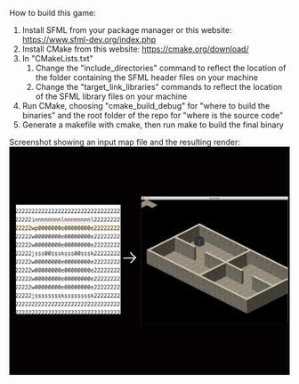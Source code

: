How to build this game:
1. Install SFML from your package manager or this website: https://www.sfml-dev.org/index.php
2. Install CMake from this website: https://cmake.org/download/
3. In "CMakeLists.txt"
    1. Change the "include_directories" command to reflect the location of the folder containing the SFML header files on your machine
    2. Change the "target_link_libraries" commands to reflect the location of the SFML library files on your machine
4. Run CMake, choosing "cmake_build_debug" for "where to build the binaries" and the root folder of the repo for "where is the source code"
5. Generate a makefile with cmake, then run make to build the final binary

Screenshot showing an input map file and the resulting render:
![screenshot](/demo.png)
